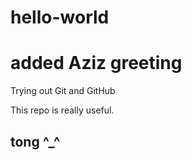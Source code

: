 # hello-world
# added Aziz greeting
Trying out Git and GitHub

This repo is really useful.

## tong ^_^ ##

